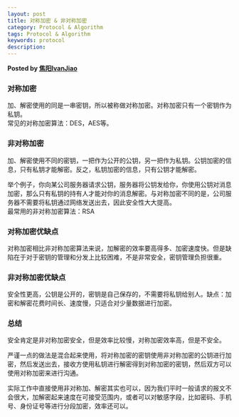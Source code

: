 ```yaml
---  
layout: post  
title: 对称加密 & 非对称加密  
category: Protocol & Algorithm  
tags: Protocol & Algorithm  
keywords: protocol  
description: 
---  
```


__Posted by [焦阳IvanJiao](https://juejin.im/post/5abb6c8651882555784e051d)__  

### 对称加密  
加、解密使用的同是一串密钥，所以被称做对称加密。对称加密只有一个密钥作为私钥。  
常见的对称加密算法：DES，AES等。

### 非对称加密  
加、解密使用不同的密钥，一把作为公开的公钥，另一把作为私钥。公钥加密的信息，只有私钥才能解密。反之，私钥加密的信息，只有公钥才能解密。 

举个例子，你向某公司服务器请求公钥，服务器将公钥发给你，你使用公钥对消息加密，那么只有私钥的持有人才能对你的消息解密。与对称加密不同的是，公司服务器不需要将私钥通过网络发送出去，因此安全性大大提高。  
最常用的非对称加密算法：RSA

### 对称加密优缺点  
对称加密相比非对称加密算法来说，加解密的效率要高得多、加密速度快。但是缺陷在于对于密钥的管理和分发上比较困难，不是非常安全，密钥管理负担很重。

### 非对称加密优缺点  
安全性更高，公钥是公开的，密钥是自己保存的，不需要将私钥给别人。缺点：加密和解密花费时间长、速度慢，只适合对少量数据进行加密。

### 总结  
安全肯定是非对称加密安全，但是效率比较慢，对称加密效率高，但是不安全。

严谨一点的做法是混合起来使用，将对称加密的密钥使用非对称加密的公钥进行加密，然后发送出去，接收方使用私钥进行解密得到对称加密的密钥，然后双方可以使用对称加密来进行沟通。

实际工作中直接使用非对称加、解密其实也可以，因为我们平时一般请求的报文不会很大，加解密起来速度在可接受范围内，或者可以对敏感字段，比如密码、手机号、身份证号等进行分段加密，效率还可以。